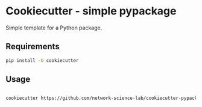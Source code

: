 # Cookiecutter - simple pypackage

Simple template for a Python package.

## Requirements

``` bash
pip install -U cookiecutter

```

## Usage 

```bash

cookiecutter https://github.com/network-science-lab/cookiecutter-pypackage.git
```
